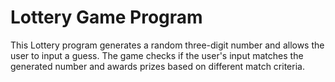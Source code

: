 # Lottery Game Program 
This Lottery program generates a random three-digit number and allows the user to input a guess. The game checks if the user's input matches the generated number and awards prizes based on different match criteria. 
 
